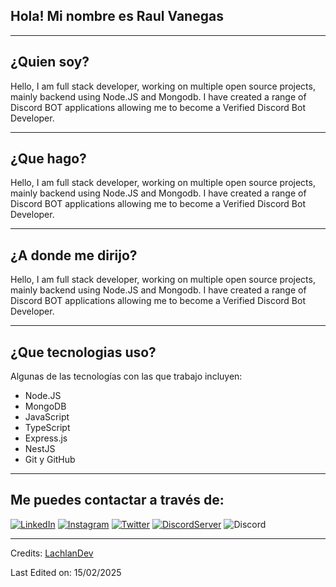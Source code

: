   
## Hola! Mi nombre es Raul Vanegas

-------------------

## ¿Quien soy?
Hello, I am full stack developer, working on multiple open source projects, mainly backend using Node.JS and Mongodb. I have created a range of Discord BOT applications allowing me to become a Verified Discord Bot Developer.

-------------------

## ¿Que hago?
Hello, I am full stack developer, working on multiple open source projects, mainly backend using Node.JS and Mongodb. I have created a range of Discord BOT applications allowing me to become a Verified Discord Bot Developer.

-------------------

## ¿A donde me dirijo?
Hello, I am full stack developer, working on multiple open source projects, mainly backend using Node.JS and Mongodb. I have created a range of Discord BOT applications allowing me to become a Verified Discord Bot Developer.

-------------------

## ¿Que tecnologias uso?
Algunas de las tecnologías con las que trabajo incluyen:
- Node.JS
- MongoDB
- JavaScript
- TypeScript
- Express.js
- NestJS
- Git y GitHub

-------------------

## Me puedes contactar a través de:
<a href="https://www.linkedin.com/in/raul-vanegas-martinez-4830902a3/">![LinkedIn](https://img.shields.io/badge/LinkedIn-%230077B5.svg?style=for-the-badge&logo=LinkedIn&logoColor=white)</a> 
<a href="https://www.instagram.com/LachlanDev/">![Instagram](https://img.shields.io/badge/LachlanDev-%23E4405F.svg?style=for-the-badge&logo=Instagram&logoColor=white)</a> 
<a href="https://twitter.com/LachlanDev">![Twitter](https://img.shields.io/badge/LachlanDev-%231DA1F2.svg?style=for-the-badge&logo=Twitter&logoColor=white)</a> 
<a href="https://discord.com/invite/w7B5nKB">![DiscordServer](https://img.shields.io/discord/587842272167723028?label=Discord%20Server&logo=Discord&colorB=5865F2&style=for-the-badge&logoColor=white)</a> 
![Discord](https://img.shields.io/badge/LachlanDev%238014-%237289DA.svg?style=for-the-badge&logo=discord&logoColor=white)


-------------------
  


Credits: [LachlanDev](https://github.com/LachlanDev)

Last Edited on: 15/02/2025
